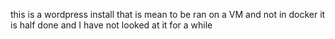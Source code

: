 this is a wordpress install that is mean to be ran on a VM and not in docker
it is half done and I have not looked at it for a while
